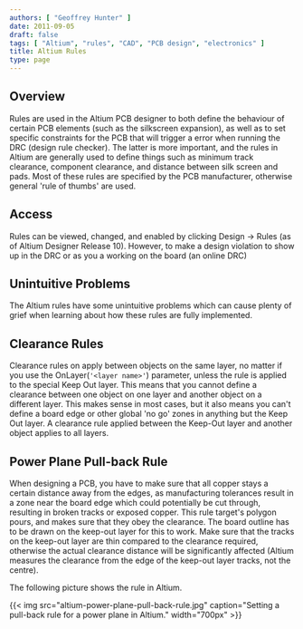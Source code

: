 ```yaml
---
authors: [ "Geoffrey Hunter" ]
date: 2011-09-05
draft: false
tags: [ "Altium", "rules", "CAD", "PCB design", "electronics" ]
title: Altium Rules
type: page
---
```


## Overview

Rules are used in the Altium PCB designer to both define the behaviour of certain PCB elements (such as the silkscreen expansion), as well as to set specific constraints for the PCB that will trigger a error when running the DRC (design rule checker). The latter is more important, and the rules in Altium are generally used to define things such as minimum track clearance, component clearance, and distance between silk screen and pads. Most of these rules are specified by the PCB manufacturer, otherwise general 'rule of thumbs' are used.

## Access

Rules can be viewed, changed, and enabled by clicking Design -> Rules (as of Altium Designer Release 10). However, to make a design violation to show up in the DRC or as you a working on the board (an online DRC)

## Unintuitive Problems

The Altium rules have some unintuitive problems which can cause plenty of grief when learning about how these rules are fully implemented.

## Clearance Rules

Clearance rules on apply between objects on the same layer, no matter if you use the OnLayer(`'<layer name>'`) parameter, unless the rule is applied to the special Keep Out layer. This means that you cannot define a clearance between one object on one layer and another object on a different layer. This makes sense in most cases, but it also means you can't define a board edge or other global 'no go' zones in anything but the Keep Out layer. A clearance rule applied between the Keep-Out layer and another object applies to all layers.

## Power Plane Pull-back Rule

When designing a PCB, you have to make sure that all copper stays a certain distance away from the edges, as manufacturing tolerances result in a zone near the board edge which could potentially be cut through, resulting in broken tracks or exposed copper. This rule target's polygon pours, and makes sure that they obey the clearance. The board outline has to be drawn on the keep-out layer for this to work. Make sure that the tracks on the keep-out layer are thin compared to the clearance required, otherwise the actual clearance distance will be significantly affected (Altium measures the clearance from the edge of the keep-out layer tracks, not the centre).

The following picture shows the rule in Altium.

{{< img src="altium-power-plane-pull-back-rule.jpg" caption="Setting a pull-back rule for a power plane in Altium."  width="700px" >}}
